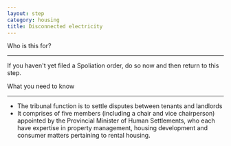 ```yaml
---
layout: step
category: housing
title: Disconnected electricity
---
```

<div class="intro">
  <div class="header"><i class="fa fa-fw fa-users" aria-hidden="true"></i> Who is this for?</div>
  <hr>
  <div class="content">
    <p>If you haven't yet filed a Spoliation order, do so now and then return to this step.</p>
  </div>
</div>

<div class="summary">
  <div class="header"><i class="fa fa-fw fa-exclamation-circle" aria-hidden="true"></i> What you need to know</div>
  <hr>
  <div class="content">
    <ul class="fa-ul">
      <li><i class="fa-li fa fa-gavel"></i>The tribunal function is to settle disputes between tenants and landlords</li>   
      <li><i class="fa-li fa fa-info-circle"></i>It comprises of five members (including a chair and vice chairperson) appointed by the Provincial Minister of Human Settlements, who each have expertise in property management, housing development and consumer matters pertaining to rental housing.</li>    
    </ul>
  </div>
</div>
